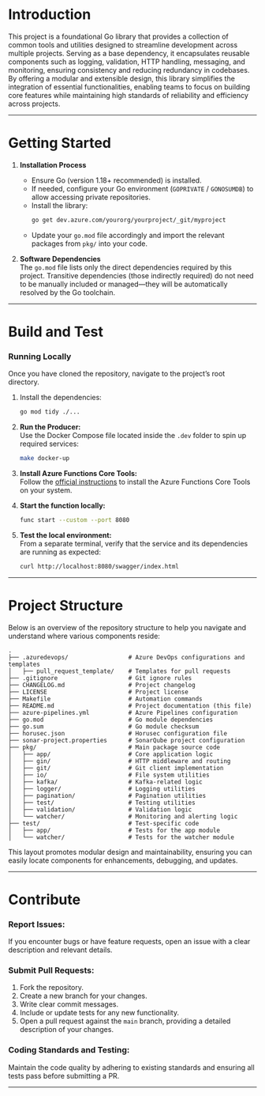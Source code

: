 
# Introduction

This project is a foundational Go library that provides a collection of common tools and utilities designed to streamline development across multiple projects. Serving as a base dependency, it encapsulates reusable components such as logging, validation, HTTP handling, messaging, and monitoring, ensuring consistency and reducing redundancy in codebases. By offering a modular and extensible design, this library simplifies the integration of essential functionalities, enabling teams to focus on building core features while maintaining high standards of reliability and efficiency across projects.

---

# Getting Started

1. **Installation Process**  
   - Ensure Go (version 1.18+ recommended) is installed.
   - If needed, configure your Go environment (`GOPRIVATE` / `GONOSUMDB`) to allow accessing private repositories.
   - Install the library:
     ```bash
     go get dev.azure.com/yourorg/yourproject/_git/myproject
     ```
   - Update your `go.mod` file accordingly and import the relevant packages from `pkg/` into your code.

2. **Software Dependencies**  
   The `go.mod` file lists only the direct dependencies required by this project. Transitive dependencies (those indirectly required) do not need to be manually included or managed—they will be automatically resolved by the Go toolchain.

---

# Build and Test

### Running Locally  
Once you have cloned the repository, navigate to the project’s root directory.

1. Install the dependencies:
   ```bash
   go mod tidy ./...
   ```

2. **Run the Producer:**  
   Use the Docker Compose file located inside the `.dev` folder to spin up required services:
   ```bash
   make docker-up
   ```

3. **Install Azure Functions Core Tools:**  
   Follow the [official instructions](https://docs.microsoft.com/en-us/azure/azure-functions/functions-run-local) to install the Azure Functions Core Tools on your system.

4. **Start the function locally:**  
   ```bash
   func start --custom --port 8080
   ```

5. **Test the local environment:**  
   From a separate terminal, verify that the service and its dependencies are running as expected:
   ```bash
   curl http://localhost:8080/swagger/index.html
   ```

---

# Project Structure

Below is an overview of the repository structure to help you navigate and understand where various components reside:

```
.
├── .azuredevops/                 # Azure DevOps configurations and templates
│   ├── pull_request_template/    # Templates for pull requests
├── .gitignore                    # Git ignore rules
├── CHANGELOG.md                  # Project changelog
├── LICENSE                       # Project license
├── Makefile                      # Automation commands
├── README.md                     # Project documentation (this file)
├── azure-pipelines.yml           # Azure Pipelines configuration
├── go.mod                        # Go module dependencies
├── go.sum                        # Go module checksum
├── horusec.json                  # Horusec configuration file
├── sonar-project.properties      # SonarQube project configuration
├── pkg/                          # Main package source code
│   ├── app/                      # Core application logic
│   ├── gin/                      # HTTP middleware and routing
│   ├── git/                      # Git client implementation
│   ├── io/                       # File system utilities
│   ├── kafka/                    # Kafka-related logic
│   ├── logger/                   # Logging utilities
│   ├── pagination/               # Pagination utilities
│   ├── test/                     # Testing utilities
│   ├── validation/               # Validation logic
│   └── watcher/                  # Monitoring and alerting logic
├── test/                         # Test-specific code
│   ├── app/                      # Tests for the app module
│   └── watcher/                  # Tests for the watcher module
```

This layout promotes modular design and maintainability, ensuring you can easily locate components for enhancements, debugging, and updates.

---

# Contribute

### Report Issues:  
If you encounter bugs or have feature requests, open an issue with a clear description and relevant details.

### Submit Pull Requests:  

1. Fork the repository.
2. Create a new branch for your changes.
3. Write clear commit messages.
4. Include or update tests for any new functionality.
5. Open a pull request against the `main` branch, providing a detailed description of your changes.

### Coding Standards and Testing:  
Maintain the code quality by adhering to existing standards and ensuring all tests pass before submitting a PR.

---

